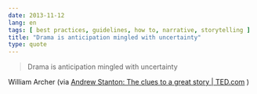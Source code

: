 ```yaml
---
date: 2013-11-12
lang: en
tags: [ best practices, guidelines, how to, narrative, storytelling ]
title: "Drama is anticipation mingled with uncertainty"
type: quote
---
```


> Drama is anticipation mingled with uncertainty

William Archer (via [Andrew Stanton: The clues to a great story \|
TED.com](http://www.ted.com/talks/andrew_stanton_the_clues_to_a_great_story.html)
)

